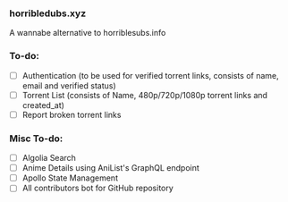### horribledubs.xyz
A wannabe alternative to horriblesubs.info

### To-do:
- [ ] Authentication (to be used for verified torrent links, consists of name, email and verified status)
- [ ] Torrent List (consists of Name, 480p/720p/1080p torrent links and created_at)
- [ ] Report broken torrent links

### Misc To-do:
- [ ] Algolia Search
- [ ] Anime Details using AniList's GraphQL endpoint
- [ ] Apollo State Management
- [ ] All contributors bot for GitHub repository
